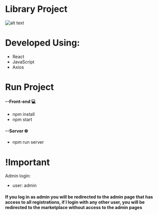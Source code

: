 # Library Project

![alt text](https://i.imgur.com/z6rpzs2.png)

# Developed Using: </br>
* React
* JavaScript
* Axios

# Run Project

#### --Front-end :computer:
* npm install
* npm start
#### --Server :globe_with_meridians:
* npm run server

# !Important

Admin login:

* user: admin

#### If you log in as admin you will be redirected to the admin page that has access to all registrations, if I login with any other user, you will be redirected to the marketplace without access to the admin pages
